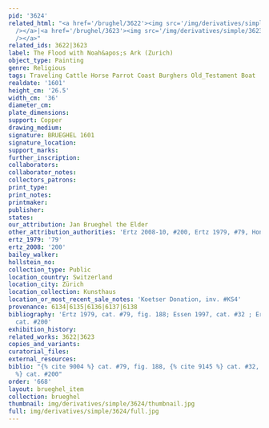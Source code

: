 ```yaml
---
pid: '3624'
related_html: "<a href='/brughel/3622'><img src='/img/derivatives/simple/3622/thumbnail.jpg'
  /></a>|<a href='/brughel/3623'><img src='/img/derivatives/simple/3623/thumbnail.jpg'
  /></a>"
related_ids: 3622|3623
label: The Flood with Noah&apos;s Ark (Zurich)
object_type: Painting
genre: Religious
tags: Traveling Cattle Horse Parrot Coast Burghers Old_Testament Boat
realdate: '1601'
height_cm: '26.5'
width_cm: '36'
diameter_cm: 
plate_dimensions: 
support: Copper
drawing_medium: 
signature: BRUEGHEL 1601
signature_location: 
support_marks: 
further_inscription: 
collaborators: 
collaborator_notes: 
collectors_patrons: 
print_type: 
print_notes: 
printmaker: 
publisher: 
states: 
our_attribution: Jan Brueghel the Elder
other_attribution_authorities: 'Ertz 2008-10, #200, Ertz 1979, #79, Honig database'
ertz_1979: '79'
ertz_2008: '200'
bailey_walker: 
hollstein_no: 
collection_type: Public
location_country: Switzerland
location_city: Zürich
location_collection: Kunsthaus
location_or_most_recent_sale_notes: 'Koetser Donation, inv. #KS4'
provenance: 6134|6135|6136|6137|6138
bibliography: 'Ertz 1979, cat. #79, fig. 188; Essen 1997, cat. #32 ; Ertz 2008-10,
  cat. #200'
exhibition_history: 
related_works: 3622|3623
copies_and_variants: 
curatorial_files: 
external_resources: 
biblio: "{% cite 9004 %} cat. #79, fig. 188, {% cite 9145 %} cat. #32, {% cite 8900
  %} cat. #200"
order: '668'
layout: brueghel_item
collection: brueghel
thumbnail: img/derivatives/simple/3624/thumbnail.jpg
full: img/derivatives/simple/3624/full.jpg
---
```

